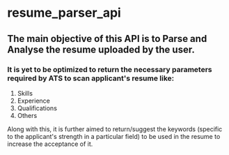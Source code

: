 # resume_parser_api
## The main objective of this API is to Parse and Analyse the resume uploaded by the user.
### It is yet to be optimized to return the necessary parameters required by ATS to scan applicant's resume like:
1. Skills
2. Experience
3. Qualifications
4. Others

Along with this, it is further aimed to return/suggest the keywords (specific to the applicant's strength in a particular field) to be used in the resume to increase the acceptance of it. 
